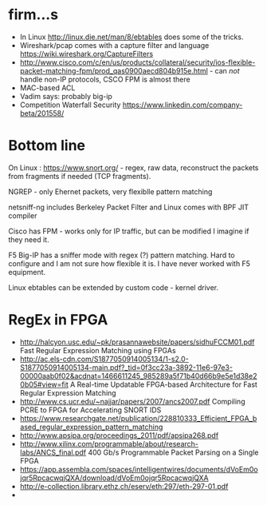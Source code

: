 # firm...s

*  In Linux http://linux.die.net/man/8/ebtables  does some of the tricks. 
*  Wireshark/pcap comes with a capture filter and language https://wiki.wireshark.org/CaptureFilters
*  http://www.cisco.com/c/en/us/products/collateral/security/ios-flexible-packet-matching-fpm/prod_qas0900aecd804b915e.html - can *not* handle non-IP protocols, CSCO FPM is almost there
*  MAC-based ACL
* Vadim says: probably big-ip
* Competition Waterfall Security https://www.linkedin.com/company-beta/201558/


# Bottom line

On Linux : https://www.snort.org/ - regex, raw data, reconstruct the packets from fragments if needed (TCP fragments).

NGREP - only Ehernet packets, very flexiblle pattern matching

netsniff-ng includes Berkeley Packet Filter and Linux comes with BPF JIT compiler

Cisco has FPM - works only for IP traffic, but can be modified I imagine if they need it.

F5 Big-IP has a sniffer mode with regex (?) pattern matching. Hard to configure and I am not sure how flexible it is. I have never worked with F5 equipment.

Linux ebtables can be extended by custom code - kernel driver. 


# RegEx in FPGA

* http://halcyon.usc.edu/~pk/prasannawebsite/papers/sidhuFCCM01.pdf Fast Regular Expression Matching using FPGAs
* http://ac.els-cdn.com/S1877050914005134/1-s2.0-S1877050914005134-main.pdf?_tid=0f3cc23a-3892-11e6-97e3-00000aab0f02&acdnat=1466611245_985289a5f71b40d66b9e5e1d38e20b05#view=fit A Real-time Updatable FPGA-based Architecture for Fast Regular Expression Matching
* http://www.cs.ucr.edu/~najjar/papers/2007/ancs2007.pdf Compiling PCRE to FPGA for Accelerating SNORT IDS
* https://www.researchgate.net/publication/228810333_Efficient_FPGA_based_regular_expression_pattern_matching
* http://www.apsipa.org/proceedings_2011/pdf/apsipa268.pdf
* http://www.xilinx.com/programmable/about/research-labs/ANCS_final.pdf 400 Gb/s Programmable Packet Parsing on a Single FPGA 
* https://app.assembla.com/spaces/intelligentwires/documents/dVoEm0ojqr5RpcacwqjQXA/download/dVoEm0ojqr5RpcacwqjQXA  
* http://e-collection.library.ethz.ch/eserv/eth:297/eth-297-01.pdf
* 
